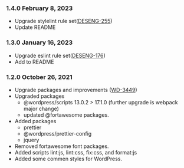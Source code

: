 ### 1.4.0 February 8, 2023
* Upgrade stylelint rule set([DESENG-255](https://apps.itsm.gov.bc.ca/jira/browse/DESENG-255))
* Update README

### 1.3.0 January 16, 2023
* Upgrade eslint rule set([DESENG-176](https://apps.itsm.gov.bc.ca/jira/browse/DESENG-176))
* Add to README

### 1.2.0 October 26, 2021
* Upgrade packages and improvements ([WD-3449](https://apps.itsm.gov.bc.ca/jira/browse/WD-3449))
* Upgraded packages
    * @wordpress/scripts 13.0.2 > 17.1.0 (further upgrade is webpack major change)
    * updated  @fortawesome packages.
* Added packages
    * prettier
    * @wordpress/prettier-config
    * jquery
* Removed fortawesome font packages.
* Added scripts lint:js, lint:css, fix:css, and format:js
* Added some commen styles for WordPress.

